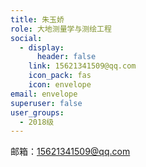 ```yaml
---
title: 朱玉娇
role: 大地测量学与测绘工程
social:
  - display:
      header: false
    link: 15621341509@qq.com
    icon_pack: fas
    icon: envelope
email: envelope
superuser: false
user_groups:
  - 2018级
---
```

邮箱：15621341509@qq.com